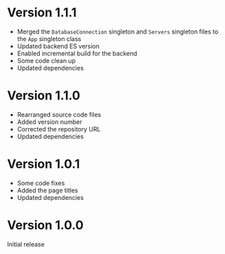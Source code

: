 # Version 1.1.1

-   Merged the `DatabaseConnection` singleton and `Servers` singleton files to the `App` singleton class
-   Updated backend ES version
-   Enabled incremental build for the backend
-   Some code clean up
-   Updated dependencies

# Version 1.1.0

-   Rearranged source code files
-   Added version number
-   Corrected the repository URL
-   Updated dependencies

# Version 1.0.1

-   Some code fixes
-   Added the page titles
-   Updated dependencies

# Version 1.0.0

Initial release
